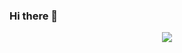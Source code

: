 ### Hi there 👋
<div  align="center"> <img src="https://github.com/idilbls/idilbls/blob/output/github-contribution-grid-snake.svg" /></div>
<!--
**idilbls/idilbls** is a ✨ _special_ ✨ repository because its `README.md` (this file) appears on your GitHub profile.

Here are some ideas to get you started:

- 🔭 I’m currently working on ...
- 🌱 I’m currently learning ...
- 👯 I’m looking to collaborate on ...
- 🤔 I’m looking for help with ...
- 💬 Ask me about ...
- 📫 How to reach me: ...
- 😄 Pronouns: ...
- ⚡ Fun fact: ...
-->
